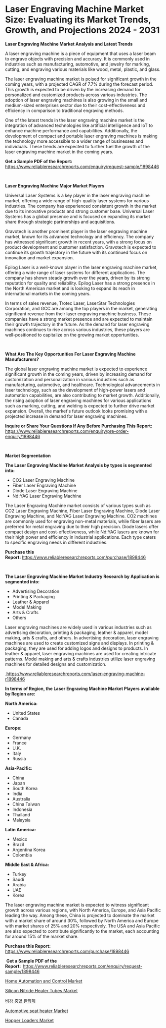 <p><h1>Laser Engraving Machine Market Size: Evaluating its Market Trends, Growth, and Projections 2024 - 2031</h1></p><p><strong>Laser Engraving Machine Market Analysis and Latest Trends</strong></p>
<p><p>A laser engraving machine is a piece of equipment that uses a laser beam to engrave objects with precision and accuracy. It is commonly used in industries such as manufacturing, automotive, and jewelry for marking, cutting, and engraving various materials like wood, metal, plastic, and glass.</p><p>The laser engraving machine market is poised for significant growth in the coming years, with a projected CAGR of 7.7% during the forecast period. This growth is expected to be driven by the increasing demand for personalized and customized products across various industries. The adoption of laser engraving machines is also growing in the small and medium-sized enterprises sector due to their cost-effectiveness and efficiency in comparison to traditional engraving methods.</p><p>One of the latest trends in the laser engraving machine market is the integration of advanced technologies like artificial intelligence and IoT to enhance machine performance and capabilities. Additionally, the development of compact and portable laser engraving machines is making the technology more accessible to a wider range of businesses and individuals. These trends are expected to further fuel the growth of the laser engraving machine market in the coming years.</p></p>
<p><strong>Get a Sample PDF of the Report:&nbsp;</strong> <a href="https://www.reliableresearchreports.com/enquiry/request-sample/1898446">https://www.reliableresearchreports.com/enquiry/request-sample/1898446</a></p>
<p>&nbsp;</p>
<p><strong>Laser Engraving Machine Major Market Players</strong></p>
<p><p>Universal Laser Systems is a key player in the laser engraving machine market, offering a wide range of high-quality laser systems for various industries. The company has experienced consistent growth in the market due to its innovative products and strong customer base. Universal Laser Systems has a global presence and is focused on expanding its market share through strategic partnerships and acquisitions.</p><p>Gravotech is another prominent player in the laser engraving machine market, known for its advanced technology and efficiency. The company has witnessed significant growth in recent years, with a strong focus on product development and customer satisfaction. Gravotech is expected to continue its growth trajectory in the future with its continued focus on innovation and market expansion.</p><p>Epilog Laser is a well-known player in the laser engraving machine market, offering a wide range of laser systems for different applications. The company has shown steady growth over the years, driven by its strong reputation for quality and reliability. Epilog Laser has a strong presence in the North American market and is looking to expand its reach in international markets in the coming years.</p><p>In terms of sales revenue, Trotec Laser, LaserStar Technologies Corporation, and GCC are among the top players in the market, generating significant revenue from their laser engraving machine business. These companies have a strong market presence and are expected to maintain their growth trajectory in the future. As the demand for laser engraving machines continues to rise across various industries, these players are well-positioned to capitalize on the growing market opportunities.</p></p>
<p>&nbsp;</p>
<p><strong>What Are The Key Opportunities For Laser Engraving Machine Manufacturers?</strong></p>
<p><p>The global laser engraving machine market is expected to experience significant growth in the coming years, driven by increasing demand for customization and personalization in various industries such as manufacturing, automotive, and healthcare. Technological advancements in laser technology, such as the development of high-power lasers and automation capabilities, are also contributing to market growth. Additionally, the rising adoption of laser engraving machines for various applications such as marking, cutting, and welding is expected to further drive market expansion. Overall, the market's future outlook looks promising with a projected increase in demand for laser engraving machines.</p></p>
<p><strong>Inquire or Share Your Questions If Any Before Purchasing This Report:</strong> <a href="https://www.reliableresearchreports.com/enquiry/pre-order-enquiry/1898446">https://www.reliableresearchreports.com/enquiry/pre-order-enquiry/1898446</a></p>
<p>&nbsp;</p>
<p><strong>Market Segmentation</strong></p>
<p><strong>The Laser Engraving Machine Market Analysis by types is segmented into:</strong></p>
<p><ul><li>CO2 Laser Engraving Machine</li><li>Fiber Laser Engraving Machine</li><li>Diode Laser Engraving Machine</li><li>Nd:YAG Laser Engraving Machine</li></ul></p>
<p><p>The Laser Engraving Machine market consists of various types such as CO2 Laser Engraving Machine, Fiber Laser Engraving Machine, Diode Laser Engraving Machine, and Nd:YAG Laser Engraving Machine. CO2 machines are commonly used for engraving non-metal materials, while fiber lasers are preferred for metal engraving due to their high precision. Diode lasers offer compact design and cost-effectiveness, while Nd:YAG lasers are known for their high power and efficiency in industrial applications. Each type caters to specific engraving needs in different industries.</p></p>
<p><strong>Purchase this Report:&nbsp;</strong><a href="https://www.reliableresearchreports.com/purchase/1898446">https://www.reliableresearchreports.com/purchase/1898446</a></p>
<p>&nbsp;</p>
<p><strong>The Laser Engraving Machine Market Industry Research by Application is segmented into:</strong></p>
<p><ul><li>Advertising Decoration</li><li>Printing & Packaging</li><li>Leather & Apparel</li><li>Model Making</li><li>Arts & Crafts</li><li>Others</li></ul></p>
<p><p>Laser engraving machines are widely used in various industries such as advertising decoration, printing & packaging, leather & apparel, model making, arts & crafts, and others. In advertising decoration, laser engraving machines are used to create customized signs and displays. In printing & packaging, they are used for adding logos and designs to products. In leather & apparel, laser engraving machines are used for creating intricate patterns. Model making and arts & crafts industries utilize laser engraving machines for detailed designs and customization.</p></p>
<p><a href="https://www.reliableresearchreports.com/laser-engraving-machine-r1898446">&nbsp;https://www.reliableresearchreports.com/laser-engraving-machine-r1898446</a></p>
<p><strong>In terms of Region, the Laser Engraving Machine Market Players available by Region are:</strong></p>
<p>
    <p> <strong> North America: </strong>
        <ul>
            <li>United States</li>
            <li>Canada</li>
        </ul>
        </p> 
    <p> <strong> Europe: </strong>
        <ul>
            <li>Germany</li>
            <li>France</li>
            <li>U.K.</li>
            <li>Italy</li>
            <li>Russia</li>
        </ul>
        </p> 
    <p> <strong> Asia-Pacific: </strong>
        <ul>
            <li>China</li>
            <li>Japan</li>
            <li>South Korea</li>
            <li>India</li>
            <li>Australia</li>
            <li>China Taiwan</li>
            <li>Indonesia</li>
            <li>Thailand</li>
            <li>Malaysia</li>
        </ul>
        </p> 
    <p> <strong> Latin America: </strong>
        <ul>
            <li>Mexico</li>
            <li>Brazil</li>
            <li>Argentina Korea</li>
            <li>Colombia</li>
        </ul>
        </p> 
    <p> <strong> Middle East & Africa: </strong>
        <ul>
            <li>Turkey</li>
            <li>Saudi</li>
            <li>Arabia</li>
            <li>UAE</li>
            <li>Korea</li>
        </ul>
    </p>
    </p>
<p><p>The laser engraving machine market is expected to witness significant growth across various regions, with North America, Europe, and Asia Pacific leading the way. Among these, China is projected to dominate the market with a market share of around 30%, followed by North America and Europe with market shares of 25% and 20% respectively. The USA and Asia Pacific are also expected to contribute significantly to the market, each accounting for around 15% of the market share.</p></p>
<p><strong>Purchase this Report: </strong><a href="https://www.reliableresearchreports.com/purchase/1898446">https://www.reliableresearchreports.com/purchase/1898446</a></p>
<p>&nbsp;<strong>Get a Sample PDF of the Report:&nbsp;&nbsp;</strong><a href="https://www.reliableresearchreports.com/enquiry/request-sample/1898446">https://www.reliableresearchreports.com/enquiry/request-sample/1898446</a></p>
<p><strong></strong></p>
<p><p><a href="https://github.com/changoleonlaverguenzanoexiste/Market-Research-Report-List-2/blob/main/home-automation-and-control-market.md">Home Automation and Control Market</a></p><p><a href="https://issuu.com/reportprime-2/docs/silicon-nitride-heater-tubes-market-size-2030.pptx">Silicon Nitride Heater Tubes Market</a></p><p><a href="https://github.com/PhilToryphy7876567/Market-Research-Report-List-1/blob/main/252901720256.md">비강 충혈 완화제</a></p><p><a href="https://www.linkedin.com/pulse/automotive-seat-heater-market-insights-players-forecast-ql1ge?trackingId=QTxi1hVJi3xBmKeNXPEk0g%3D%3D">Automotive seat heater Market</a></p><p><a href="https://github.com/dimitrishawkinswaynenp91rgz/Market-Research-Report-List-2/blob/main/hopper-loaders-market.md">Hopper Loaders Market</a></p></p>